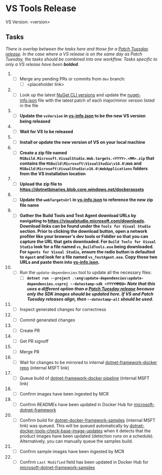 # VS Tools Release

VS Version: &lt;version&gt;

## Tasks

_There is overlap between the tasks here and those for a [Patch Tuesday release](patch-tuesday-release.md). In the case where a VS release is on the same day as Patch Tuesday, the tasks should be combined into one workflow. Tasks specific to only a VS release have been **bolded**._

1. - [ ] Merge any pending PRs or commits from `dev` branch:
      - [ ] &lt;placeholder link&gt;
1. - [ ] Look up the latest [NuGet CLI versions](https://www.nuget.org/downloads) and update the [nuget-info.json](https://github.com/microsoft/dotnet-framework-docker/blob/master/eng/nuget-info.json) file with the latest patch of each major/minor version listed in the file
1. - [ ] **Update the `vsVersion` in [vs-info.json](https://github.com/microsoft/dotnet-framework-docker/blob/master/eng/vs-info.json) to be the new VS version being released**
1. - [ ] **Wait for VS to be released**
1. - [ ] **Install or update the new version of VS on your local machine**
1. - [ ] **Create a zip file named `MSBuild.Microsoft.VisualStudio.Web.targets.<YYYY>.<MM>.zip` that contains the `MSBuild\Microsoft\VisualStudio\v16.0\Web` and `MSBuild\Microsoft\VisualStudio\v16.0\WebApplications` folders from the VS installation location**
1. - [ ] **Upload the zip file to https://dotnetbinaries.blob.core.windows.net/dockerassets**
1. - [ ] **Update the `webTargetsUrl` in [vs-info.json](https://github.com/microsoft/dotnet-framework-docker/blob/master/eng/vs-info.json) to reference the new zip file name**
1. - [ ] **Gather the Build Tools and Test Agent download URLs by navigating to https://visualstudio.microsoft.com/downloads. Download links can be found under the `Tools for Visual Studio` section. Prior to clicking the download button, open a network profiler like your browser's dev tools or Fiddler so that you can capture the URL that gets downloaded. For `Build Tools for Visual Studio` look for a file named `vs_BuildTools.exe` being downloaded. For `Agents for Visual Studio`, ensure the radio button is defaulted to `Agent` and look for a file named `vs_TestAgent.exe`. Copy those two URLs and paste them into [vs-info.json](https://github.com/microsoft/dotnet-framework-docker/blob/master/eng/vs-info.json).**
1. - [ ] Run the `update-dependencies` tool to update all the necessary files:
      - [ ] **`dotnet run --project .\eng\update-dependencies\update-dependencies.csproj --datestamp-sdk <YYYYMMDD>` _Note that this uses a different option than a [Patch Tuesday release](patch-tuesday-release.md) because only the SDK images should be updated here. If VS and Patch Tuesday releases align, then `--datestamp-all` should be used._**
1. - [ ] Inspect generated changes for correctness
1. - [ ] Commit generated changes
1. - [ ] Create PR
1. - [ ] Get PR signoff
1. - [ ] Merge PR
1. - [ ] Wait for changes to be mirrored to internal [dotnet-framework-docker repo](https://dev.azure.com/dnceng/internal/_git/dotnet-dotnet-framework-docker) (internal MSFT link)
1. - [ ] Queue build of [dotnet-framework-docker pipeline](https://dev.azure.com/dnceng/internal/_build?definitionId=372) (internal MSFT link)
1. - [ ] Confirm images have been ingested by MCR
1. - [ ] Confirm READMEs have been updated in Docker Hub for [microsoft-dotnet-framework](https://hub.docker.com/_/microsoft-dotnet-framework)
1. - [ ] Confirm build for [dotnet-docker-framework-samples](https://dev.azure.com/dnceng/internal/_build?definitionId=374) (internal MSFT link) was queued. This will be queued automatically by [dotnet-docker-tools-check-base-image-updates](https://dev.azure.com/dnceng/internal/_build?definitionId=536) when it detects that the product images have been updated (detection runs on a schedule). Alternatively, you can manually queue the samples build.
1. - [ ] Confirm sample images have been ingested by MCR
1. - [ ] Confirm `Last Modified` field has been updated in Docker Hub for [microsoft-dotnet-framework-samples](https://hub.docker.com/_/microsoft-dotnet-framework-samples/)
